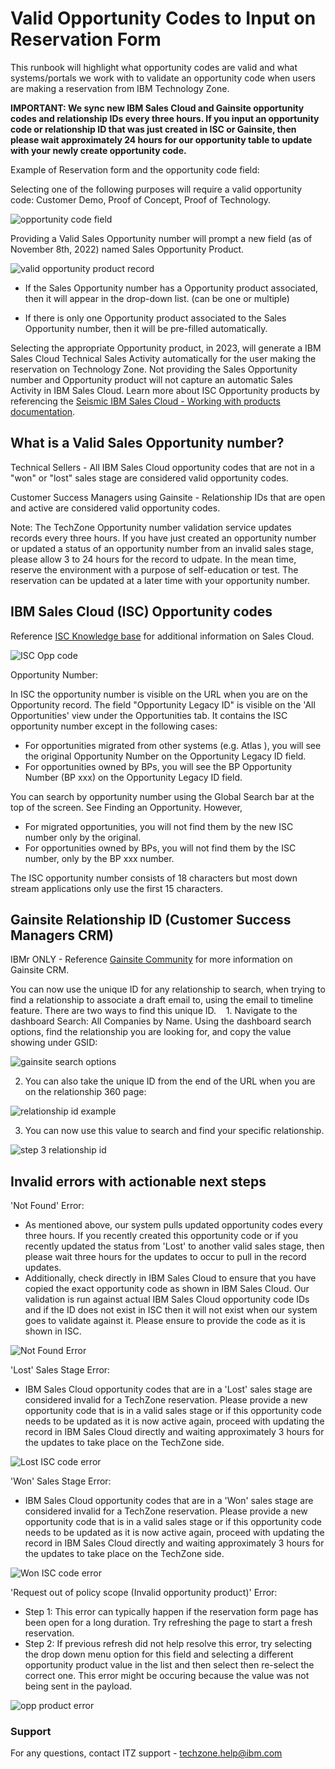 # Valid Opportunity Codes to Input on Reservation Form

This runbook will highlight what opportunity codes are valid and what systems/portals we work with to validate an opportunity code when users are making a reservation from IBM Technology Zone.

**IMPORTANT: We sync new IBM Sales Cloud and Gainsite opportunity codes and relationship IDs every three hours. If you input an opportunity code or relationship ID that was just created in ISC or Gainsite, then please wait approximately 24 hours for our opportunity table to update with your newly create opportunity code.**

Example of Reservation form and the opportunity code field:

Selecting one of the following purposes will require a valid opportunity code: Customer Demo, Proof of Concept, Proof of Technology.

![opportunity code field](https://github.com/IBM/itz-support-public/blob/main/IBM-Technology-Zone/IBM-Technology-Zone-Runbooks/Images/updatedopportunitynumberform.png)

Providing a Valid Sales Opportunity number will prompt a new field (as of November 8th, 2022) named Sales Opportunity Product.

![valid opportunity product record](https://github.com/IBM/itz-support-public/blob/main/IBM-Technology-Zone/IBM-Technology-Zone-Runbooks/Images/validoppproductfield.png)

- If the Sales Opportunity number has a Opportunity product associated, then it will appear in the drop-down list. (can be one or multiple)

- If there is only one Opportunity product associated to the Sales Opportunity number, then it will be pre-filled automatically. 

Selecting the appropriate Opportunity product, in 2023, will generate a IBM Sales Cloud Technical Sales Activity automatically for the user making the reservation on Technology Zone. Not providing the Sales Opportunity number and Opportunity product will not capture an automatic Sales Activity in IBM Sales Cloud. Learn more about ISC Opportunity products by referencing the [Seismic IBM Sales Cloud - Working with products documentation](https://ibm.seismic.com/app?ContentId=0612f17d-d710-46ed-bb06-6274fff2992a#/doccenter/5477419a-9474-4c51-94af-b442e9169fab/doc/%252Fddf1dbfee9-0f74-8b63-0adf-9bc88689151d%252Fdf48a6d366-1efd-415a-ad51-7e53d37ae0f4%252Fdf3a06671b-59d5-4d9c-a7bf-7a48bc8c489a%252Flf909cf97a-278a-48c4-9899-cbc77a05ca24/grid/?anchorId=334448a9-c480-4063-9d2e-e5100bd36fe4).

## What is a Valid Sales Opportunity number? 

Technical Sellers - All IBM Sales Cloud opportunity codes that are not in a "won" or "lost" sales stage are considered valid opportunity codes.

Customer Success Managers using Gainsite - Relationship IDs that are open and active are considered valid opportunity codes. 

Note: The TechZone Opportunity number validation service updates records every three hours. If you have just created an opportunity number or updated a status of an opportunity number from an invalid sales stage, please allow 3 to 24 hours for the record to udpate. In the mean time, reserve the environment with a purpose of self-education or test. The reservation can be updated at a later time with your opportunity number. 


## IBM Sales Cloud (ISC) Opportunity codes

Reference [ISC Knowledge base](https://ibm.seismic.com/Link/Content/DCH8lALRujMky5k13vpI6KCg) for additional information on Sales Cloud. 

![ISC Opp code](https://github.com/IBM/itz-support-public/blob/main/IBM-Technology-Zone/IBM-Technology-Zone-Runbooks/Images/ISC%20Opportunity%20number.png)

Opportunity Number:

In ISC the opportunity number is visible on the URL when you are on the Opportunity record.
The field "Opportunity Legacy ID" is visible on the 'All  Opportunities' view under the Opportunities tab. It contains the ISC  opportunity number except in the following cases:

* For opportunities migrated from other systems (e.g. Atlas ), you will see the original Opportunity Number on the Opportunity Legacy ID field. 
* For opportunities owned by BPs, you will see the BP Opportunity Number (BP xxx) on the Opportunity Legacy ID field.  

You can search by opportunity number using the Global Search bar at the top of the screen. See Finding an Opportunity. However, 

* For migrated opportunities, you will not find them by the new ISC number only by the original. 
* For opportunities owned by BPs, you  will not find them by the ISC number, only by the BP xxx number.

The ISC opportunity number consists of 18 characters but most down stream applications only use the first 15 characters.


## Gainsite Relationship ID (Customer Success Managers CRM)

IBMr ONLY - Reference [Gainsite Community](https://w3.ibm.com/w3publisher/gainsight-user-community/education/csm-enablement) for more information on Gainsite CRM.

You can now use the unique ID for any relationship to search, when trying to find a relationship to associate a draft email to, using the email to timeline feature.
There are two ways to find this unique ID.
  
1. Navigate to the dashboard Search: All Companies by Name. Using the dashboard search options, find the relationship you are looking for, and copy the value showing under GSID:

![gainsite search options](https://github.com/IBM/itz-support-public/blob/main/IBM-Technology-Zone/IBM-Technology-Zone-Runbooks/Images/Gainsite%20search%20options.png)

 2. You can also take the unique ID from the end of the URL when you are on the relationship 360 page:
 
 ![relationship id example](https://github.com/IBM/itz-support-public/blob/main/IBM-Technology-Zone/IBM-Technology-Zone-Runbooks/Images/relationship%20id%20example.png)
 
 3. You can now use this value to search and find your specific relationship.
 
![step 3 relationship id](https://github.com/IBM/itz-support-public/blob/main/IBM-Technology-Zone/IBM-Technology-Zone-Runbooks/Images/step3relationship%20id.png)


## Invalid errors with actionable next steps

'Not Found' Error: 
- As mentioned above, our system pulls updated opportunity codes every three hours. If you recently created this opportunity code or if you recently updated the status from 'Lost' to another valid sales stage, then please wait three hours for the updates to occur to pull in the record updates. 
- Additionally, check directly in IBM Sales Cloud to ensure that you have copied the exact opportunity code as shown in IBM Sales Cloud. Our validation is run against actual IBM Sales Cloud opportunity code IDs and if the ID does not exist in ISC then it will not exist when our system goes to validate against it. Please ensure to provide the code as it is shown in ISC. 

![Not Found Error](https://github.com/IBM/itz-support-public/blob/main/IBM-Technology-Zone/IBM-Technology-Zone-Runbooks/Images/NotFoundISC.png)

'Lost' Sales Stage Error:
- IBM Sales Cloud opportunity codes that are in a 'Lost' sales stage are considered invalid for a TechZone reservation. Please provide a new opportunity code that is in a valid sales stage or if this opportunity code needs to be updated as it is now active again, proceed with updating the record in IBM Sales Cloud directly and waiting approximately 3 hours for the updates to take place on the TechZone side. 

![Lost ISC code error](https://github.com/IBM/itz-support-public/blob/main/IBM-Technology-Zone/IBM-Technology-Zone-Runbooks/Images/LostStageISC.png)

'Won' Sales Stage Error:
- IBM Sales Cloud opportunity codes that are in a 'Won' sales stage are considered invalid for a TechZone reservation. Please provide a new opportunity code that is in a valid sales stage or if this opportunity code needs to be updated as it is now active again, proceed with updating the record in IBM Sales Cloud directly and waiting approximately 3 hours for the updates to take place on the TechZone side. 

![Won ISC code error](https://github.com/IBM/itz-support-public/blob/main/IBM-Technology-Zone/IBM-Technology-Zone-Runbooks/Images/WonStageISC.png)

'Request out of policy scope (Invalid opportunity product)' Error:
- Step 1: This error can typically happen if the reservation form page has been open for a long duration. Try refreshing the page to start a fresh reservation. 
- Step 2: If previous refresh did not help resolve this error, try selecting the drop down menu option for this field and selecting a different opportunity product value in the list and then select then re-select the correct one. This error might be occuring because the value was not being sent in the payload. 

![opp product error](https://github.com/IBM/itz-support-public/blob/ae3cf8ec7eb6e60aa138495b4ac01f59b1cf24f4/IBM-Technology-Zone/IBM-Technology-Zone-Runbooks/Images/oppproducterror.png)


### Support

For any questions, contact ITZ support - techzone.help@ibm.com

